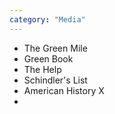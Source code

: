 ```yaml
---
category: "Media"
---
```


- The Green Mile
- Green Book
- The Help
- Schindler's List
- American History X
- 